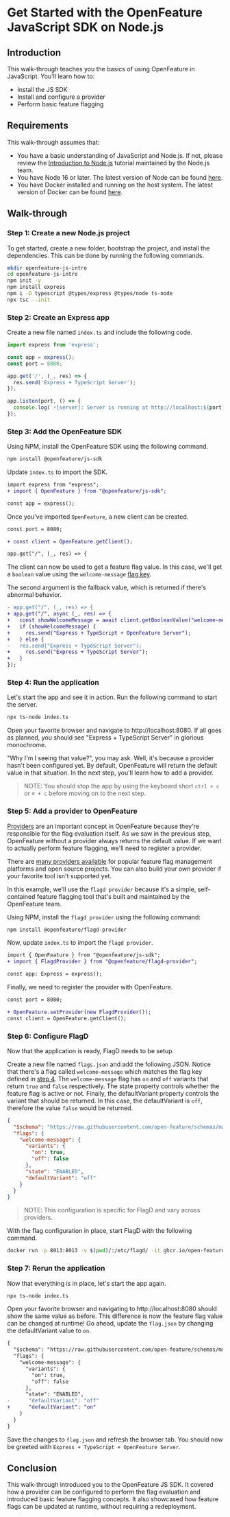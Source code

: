 # Get Started with the OpenFeature JavaScript SDK on Node.js

## Introduction

This walk-through teaches you the basics of using OpenFeature in JavaScript. You'll learn how to:

- Install the JS SDK
- Install and configure a provider
- Perform basic feature flagging

## Requirements

This walk-through assumes that:

- You have a basic understanding of JavaScript and Node.js. If not, please review the [Introduction to Node.js][learn-nodejs] tutorial maintained by the Node.js team.
- You have Node 16 or later. The latest version of Node can be found [here][nodejs-download].
- You have Docker installed and running on the host system. The latest version of Docker can be found [here][docker-download].

## Walk-through

### Step 1: Create a new Node.js project

To get started, create a new folder, bootstrap the project, and install the dependencies. This can be done by running the following commands.

```sh
mkdir openfeature-js-intro
cd openfeature-js-intro
npm init -y
npm install express
npm i -D typescript @types/express @types/node ts-node
npx tsc --init
```

### Step 2: Create an Express app

Create a new file named `index.ts` and include the following code.

```ts
import express from 'express';

const app = express();
const port = 8080;

app.get('/', (_, res) => {
  res.send('Express + TypeScript Server');
});

app.listen(port, () => {
  console.log(`⚡️[server]: Server is running at http://localhost:${port}`);
});
```

### Step 3: Add the OpenFeature SDK

Using NPM, install the OpenFeature SDK using the following command.

```sh
npm install @openfeature/js-sdk
```

Update `index.ts` to import the SDK.

```diff
import express from "express";
+ import { OpenFeature } from "@openfeature/js-sdk";

const app = express();
```

Once you've imported `OpenFeature`, a new client can be created.

```diff
const port = 8080;

+ const client = OpenFeature.getClient();

app.get("/", (_, res) => {
```

The client can now be used to get a feature flag value. In this case, we'll get a `boolean` value using the `welcome-message` [flag key][flag-key].

The second argument is the fallback value, which is returned if there's abnormal behavior.

```diff
- app.get("/", (_, res) => {
+ app.get("/", async (_, res) => {
+   const showWelcomeMessage = await client.getBooleanValue("welcome-message", false);
+   if (showWelcomeMessage) {
+     res.send("Express + TypeScript + OpenFeature Server");
+   } else {
-   res.send("Express + TypeScript Server");
+     res.send("Express + TypeScript Server");
+   }
});

```

### Step 4: Run the application

Let's start the app and see it in action. Run the following command to start the server.

```sh
npx ts-node index.ts
```

Open your favorite browser and navigate to http://localhost:8080. If all goes as planned, you should see "Express + TypeScript Server" in glorious monochrome.

"Why I'm I seeing that value?", you may ask. Well, it's because a provider hasn't been configured yet. By default, OpenFeature will return the default value in that situation. In the next step, you'll learn how to add a provider.

> NOTE: You should stop the app by using the keyboard short `ctrl + c` or `⌘ + c` before moving on to the next step.

### Step 5: Add a provider to OpenFeature

[Providers][provider-overview] are an important concept in OpenFeature because they're responsible for the flag evaluation itself. As we saw in the previous step, OpenFeature without a provider always returns the default value. If we want to actually perform feature flagging, we'll need to register a provider.

There are [many providers available][js-providers] for popular feature flag management platforms and open source projects. You can also build your own provider if your favorite tool isn't supported yet.

In this example, we'll use the `flagd provider` because it's a simple, self-contained feature flagging tool that's built and maintained by the OpenFeature team.

Using NPM, install the `flagd provider` using the following command:

```sh
npm install @openfeature/flagd-provider
```

Now, update `index.ts` to import the `flagd provider`.

```diff
import { OpenFeature } from "@openfeature/js-sdk";
+ import { FlagdProvider } from "@openfeature/flagd-provider";

const app: Express = express();
```

Finally, we need to register the provider with OpenFeature.

```diff
const port = 8080;

+ OpenFeature.setProvider(new FlagdProvider());
const client = OpenFeature.getClient();
```

### Step 6: Configure FlagD

Now that the application is ready, FlagD needs to be setup.

Create a new file named `flags.json` and add the following JSON. Notice that there's a flag called `welcome-message` which matches the flag key defined in [step 4](#step-4-add-the-openfeature-sdk). The `welcome-message` flag has `on` and `off` variants that return `true` and `false` respectively. The state property controls whether the feature flag is active or not. Finally, the defaultVariant property controls the variant that should be returned. In this case, the defaultVariant is `off`, therefore the value `false` would be returned.

```json
{
  "$schema": "https://raw.githubusercontent.com/open-feature/schemas/main/json/flagd-definitions.json",
  "flags": {
    "welcome-message": {
      "variants": {
        "on": true,
        "off": false
      },
      "state": "ENABLED",
      "defaultVariant": "off"
    }
  }
}
```

> NOTE: This configuration is specific for FlagD and vary across providers.

With the flag configuration in place, start FlagD with the following command.

```sh
docker run -p 8013:8013 -v $(pwd)/:/etc/flagd/ -it ghcr.io/open-feature/flagd:latest start --uri /etc/flagd/flags.json
```

### Step 7: Rerun the application

Now that everything is in place, let's start the app again.

```sh
npx ts-node index.ts
```

Open your favorite browser and navigating to http://localhost:8080 should show the same value as before. This difference is now the feature flag value can be changed at runtime! Go ahead, update the `flag.json` by changing the defaultVariant value to `on`.

```diff
{
  "$schema": "https://raw.githubusercontent.com/open-feature/schemas/main/json/flagd-definitions.json",
  "flags": {
    "welcome-message": {
      "variants": {
        "on": true,
        "off": false
      },
      "state": "ENABLED",
-      "defaultVariant": "off"
+      "defaultVariant": "on"
    }
  }
}
```

Save the changes to `flag.json` and refresh the browser tab. You should now be greeted with `Express + TypeScript + OpenFeature Server`.

## Conclusion

This walk-through introduced you to the OpenFeature JS SDK. It covered how a provider can be configured to perform the flag evaluation and introduced basic feature flagging concepts. It also showcased how feature flags can be updated at runtime, without requiring a redeployment.

[learn-nodejs]: https://nodejs.dev/en/learn/
[nodejs-download]: https://nodejs.org/en/download/
[docker-download]: https://docs.docker.com/engine/install/
[flag-key]: https://docs.openfeature.dev/docs/specification/glossary#flag-key
[error-code]: https://docs.openfeature.dev/docs/specification/types#error-code
[provider-overview]: https://docs.openfeature.dev/docs/reference/concepts/provider/
[js-providers]: https://docs.openfeature.dev/docs/reference/technologies/server/javascript/
[flagd-config]: https://github.com/open-feature/flagd/wiki/Feature-Flag-Configurations
[typedoc]: https://open-feature.github.io/js-sdk/
